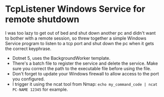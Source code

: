 # TcpListener Windows Service for remote shutdown
I was too lazy to get out of bed and shut down another pc and didn't want to bother with a remote session, so threw together a simple Windows Service program to listen to a tcp port and shut down the pc when it gets the correct keyphrase. 

* Dotnet 5, uses the BackgroundWorker template.
* There's a batch file to register the service and delete the service. Make sure you correct the path to the executable file before using the file.
* Don't forget to update your Windows firewall to allow access to the port you configured.
* I trigger it using the ncat tool from Nmap: `echo my_command_code | ncat PC-NAME 12345` for example.
